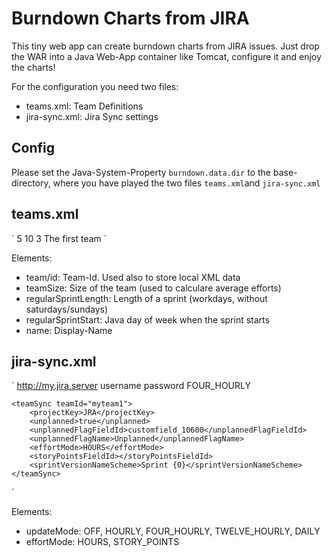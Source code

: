 Burndown Charts from JIRA
=========================

This tiny web app can create burndown charts from JIRA issues. Just drop the WAR into a Java Web-App container like Tomcat, configure it and enjoy the charts!

For the configuration you need two files:

* teams.xml: Team Definitions
* jira-sync.xml: Jira Sync settings

Config
---------
Please set the Java-System-Property `burndown.data.dir` to the base-directory, where you have played the two files `teams.xml`and `jira-sync.xml`

teams.xml
---------
´<teams>
	<team id="myteam1">
		<teamSize>5</teamSize>
		<regularSprintLength>10</regularSprintLength>
		<regularSprintStart>3</regularSprintStart>
		<name>The first team</name>
	</team>
</teams>´

Elements:
* team/id: Team-Id. Used also to store local XML data
* teamSize: Size of the team (used to calculare average efforts)
* regularSprintLength: Length of a sprint (workdays, without saturdays/sundays)
* regularSprintStart: Java day of week when the sprint starts
* name: Display-Name


jira-sync.xml
---------
´<jiraSync>
	<baseUrl>http://my.jira.server</baseUrl>
	<username>username</username>
	<password>password</password>
	<updateMode>FOUR_HOURLY</updateMode>

	<teamSync teamId="myteam1">
		<projectKey>JRA</projectKey>
		<unplanned>true</unplanned>
		<unplannedFlagFieldId>customfield_10600</unplannedFlagFieldId>
		<unplannedFlagName>Unplanned</unplannedFlagName>
		<effortMode>HOURS</effortMode>
		<storyPointsFieldId></storyPointsFieldId>
		<sprintVersionNameScheme>Sprint {0}</sprintVersionNameScheme>
	</teamSync>
</jiraSync>´

Elements:
* updateMode: OFF, HOURLY, FOUR_HOURLY, TWELVE_HOURLY, DAILY
* effortMode: HOURS, STORY_POINTS
